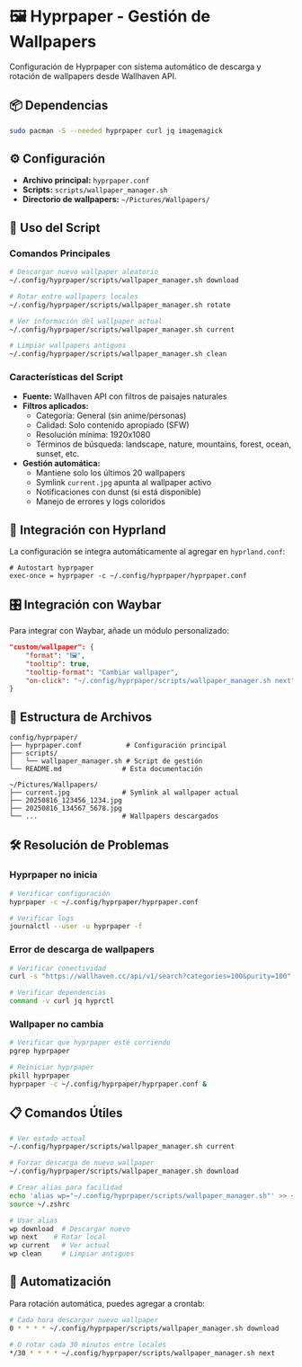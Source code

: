 # 🖼️ Hyprpaper - Gestión de Wallpapers

Configuración de Hyprpaper con sistema automático de descarga y rotación de wallpapers desde Wallhaven API.

## 📦 Dependencias
```bash
sudo pacman -S --needed hyprpaper curl jq imagemagick
```

## ⚙️ Configuración
- **Archivo principal:** `hyprpaper.conf`
- **Scripts:** `scripts/wallpaper_manager.sh`
- **Directorio de wallpapers:** `~/Pictures/Wallpapers/`

## 🚀 Uso del Script

### Comandos Principales
```bash
# Descargar nuevo wallpaper aleatorio
~/.config/hyprpaper/scripts/wallpaper_manager.sh download

# Rotar entre wallpapers locales
~/.config/hyprpaper/scripts/wallpaper_manager.sh rotate

# Ver información del wallpaper actual
~/.config/hyprpaper/scripts/wallpaper_manager.sh current

# Limpiar wallpapers antiguos
~/.config/hyprpaper/scripts/wallpaper_manager.sh clean
```

### Características del Script
- **Fuente:** Wallhaven API con filtros de paisajes naturales
- **Filtros aplicados:**
  - Categoría: General (sin anime/personas)
  - Calidad: Solo contenido apropiado (SFW)
  - Resolución mínima: 1920x1080
  - Términos de búsqueda: landscape, nature, mountains, forest, ocean, sunset, etc.
- **Gestión automática:**
  - Mantiene solo los últimos 20 wallpapers
  - Symlink `current.jpg` apunta al wallpaper activo
  - Notificaciones con dunst (si está disponible)
  - Manejo de errores y logs coloridos

## 🔧 Integración con Hyprland

La configuración se integra automáticamente al agregar en `hyprland.conf`:

```properties
# Autostart hyprpaper
exec-once = hyprpaper -c ~/.config/hyprpaper/hyprpaper.conf
```

## 🎛️ Integración con Waybar

Para integrar con Waybar, añade un módulo personalizado:

```json
"custom/wallpaper": {
    "format": "🖼️",
    "tooltip": true,
    "tooltip-format": "Cambiar wallpaper",
    "on-click": "~/.config/hyprpaper/scripts/wallpaper_manager.sh next"
}
```

## 📁 Estructura de Archivos
```
config/hyprpaper/
├── hyprpaper.conf           # Configuración principal
├── scripts/
│   └── wallpaper_manager.sh # Script de gestión
└── README.md               # Esta documentación
```

```
~/Pictures/Wallpapers/
├── current.jpg             # Symlink al wallpaper actual
├── 20250816_123456_1234.jpg
├── 20250816_134567_5678.jpg
└── ...                     # Wallpapers descargados
```

## 🛠️ Resolución de Problemas

### Hyprpaper no inicia
```bash
# Verificar configuración
hyprpaper -c ~/.config/hyprpaper/hyprpaper.conf

# Verificar logs
journalctl --user -u hyprpaper -f
```

### Error de descarga de wallpapers
```bash
# Verificar conectividad
curl -s "https://wallhaven.cc/api/v1/search?categories=100&purity=100" | jq .

# Verificar dependencias
command -v curl jq hyprctl
```

### Wallpaper no cambia
```bash
# Verificar que hyprpaper esté corriendo
pgrep hyprpaper

# Reiniciar hyprpaper
pkill hyprpaper
hyprpaper -c ~/.config/hyprpaper/hyprpaper.conf &
```

## 📋 Comandos Útiles

```bash
# Ver estado actual
~/.config/hyprpaper/scripts/wallpaper_manager.sh current

# Forzar descarga de nuevo wallpaper
~/.config/hyprpaper/scripts/wallpaper_manager.sh download

# Crear alias para facilidad
echo 'alias wp="~/.config/hyprpaper/scripts/wallpaper_manager.sh"' >> ~/.zshrc
source ~/.zshrc

# Usar alias
wp download  # Descargar nuevo
wp next    # Rotar local
wp current   # Ver actual
wp clean     # Limpiar antiguos
```

## 🔄 Automatización

Para rotación automática, puedes agregar a crontab:

```bash
# Cada hora descargar nuevo wallpaper
0 * * * * ~/.config/hyprpaper/scripts/wallpaper_manager.sh download

# O rotar cada 30 minutos entre locales
*/30 * * * * ~/.config/hyprpaper/scripts/wallpaper_manager.sh next
```
